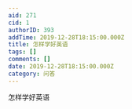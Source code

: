 ```yaml
---
aid: 271
cid: 1
authorID: 393
addTime: 2019-12-28T18:15:00.000Z
title: 怎样学好英语
tags: []
comments: []
date: 2019-12-28T18:15:00.000Z
category: 问答
---
```


怎样学好英语
